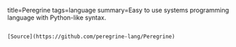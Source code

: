 title=Peregrine
tags=language
summary=Easy to use systems programming language with Python-like syntax.
~~~~~~

[Source](https://github.com/peregrine-lang/Peregrine)

